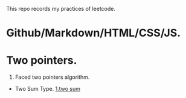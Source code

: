 This repo records my practices of leetcode.

# Github/Markdown/HTML/CSS/JS. 
# Two pointers.
1. Faced two pointers algorithm.
  - Two Sum Type. [1.two sum](LC/1.two_sum.md)  
